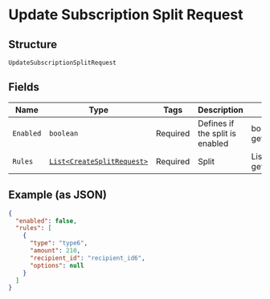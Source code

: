 
# Update Subscription Split Request

## Structure

`UpdateSubscriptionSplitRequest`

## Fields

| Name | Type | Tags | Description | Getter | Setter |
|  --- | --- | --- | --- | --- | --- |
| `Enabled` | `boolean` | Required | Defines if the split is enabled | boolean getEnabled() | setEnabled(boolean enabled) |
| `Rules` | [`List<CreateSplitRequest>`](/doc/models/create-split-request.md) | Required | Split | List<CreateSplitRequest> getRules() | setRules(List<CreateSplitRequest> rules) |

## Example (as JSON)

```json
{
  "enabled": false,
  "rules": [
    {
      "type": "type6",
      "amount": 210,
      "recipient_id": "recipient_id6",
      "options": null
    }
  ]
}
```

